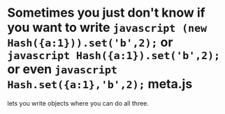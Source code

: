 Sometimes you just don't know if you want to write ```javascript (new Hash({a:1})).set('b',2);``` or ```javascript Hash({a:1}).set('b',2);``` or even ```javascript Hash.set({a:1},'b',2);```
meta.js
=======
lets you write objects where you can do all three.